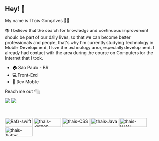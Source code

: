 ## Hey!  👋

My name is Thais Gonçalves 👩🏽

📚  I believe that the search for knowledge and continuous improvement should be part of our daily lives, so that we can become better professionals and people, that's why I'm currently studying Technology in Mobile Development, I love the technology area, especially development. I already had contact with the area during the course on Computers for the Internet that I took.

- 🏠 São Paulo - BR
- 💻 Front-End
- 📲 Dev Mobile


Reach me out 👇🏼


<div>

  <a href = "mailto:thaisgs.silva@gmail.com"><img src="https://img.shields.io/badge/-Gmail-%23333?style=for-the-badge&logo=gmail&logoColor=white" target="_blank"></a>
  <a href="https://www.linkedin.com/in/thaisgon" target="_blank"><img src="https://img.shields.io/badge/-LinkedIn-%230077B5?style=for-the-badge&logo=linkedin&logoColor=white" target="_blank"></a> 
  
</div>


##
  
  <div style="display: inline_block"><br>

  <img align="center" alt="Rafa-swift" height="30" width="90" src="https://img.shields.io/badge/Swift-FA7343?style=for-the-badge&logo=swift&logoColor=white">
  <img align="center" alt="thais-Python" height="30" width="90" src="https://img.shields.io/badge/Python-3776AB?style=for-the-badge&logo=python&logoColor=white">
  <img align="center" alt="thais-CSS" height="30" width="90" src="https://img.shields.io/badge/CSS-239120?&style=for-the-badge&logo=css3&logoColor=white">
  <img align="center" alt="thais-Java" height="30" width="90" src="https://img.shields.io/badge/Java-ED8B00?style=for-the-badge&logo=java&logoColor=white">
  <img align="center" alt="thais-HTML" height="30" width="90" src="https://img.shields.io/badge/HTML-239120?style=for-the-badge&logo=html5&logoColor=white">
  <img align="center" alt="thais-flutter" height="30" width="90" src="https://img.shields.io/badge/Flutter-02569B?style=for-the-badge&logo=flutter&logoColor=white">
  
   
</div>

